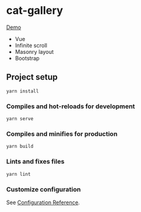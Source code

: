 # cat-gallery

[Demo](https://rr34tw.github.io/cat-gallery/)

- Vue
- Infinite scroll
- Masonry layout
- Bootstrap

## Project setup
```
yarn install
```

### Compiles and hot-reloads for development
```
yarn serve
```

### Compiles and minifies for production
```
yarn build
```

### Lints and fixes files
```
yarn lint
```

### Customize configuration
See [Configuration Reference](https://cli.vuejs.org/config/).

